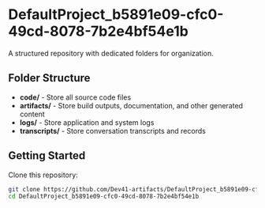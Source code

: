 # DefaultProject_b5891e09-cfc0-49cd-8078-7b2e4bf54e1b
A structured repository with dedicated folders for organization.

## Folder Structure

- **code/** - Store all source code files
- **artifacts/** - Store build outputs, documentation, and other generated content
- **logs/** - Store application and system logs
- **transcripts/** - Store conversation transcripts and records

## Getting Started

Clone this repository:
```bash
git clone https://github.com/Dev41-artifacts/DefaultProject_b5891e09-cfc0-49cd-8078-7b2e4bf54e1b
cd DefaultProject_b5891e09-cfc0-49cd-8078-7b2e4bf54e1b
```
